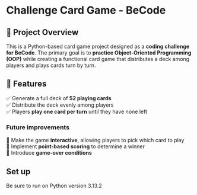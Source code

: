 # Challenge Card Game - BeCode

## 📌 Project Overview

This is a Python-based card game project designed as a **coding challenge for BeCode**. The primary goal is to **practice Object-Oriented Programming (OOP)** while creating a functional card game that distributes a deck among players and plays cards turn by turn.

## 🎯 Features
✅ Generate a full deck of **52 playing cards**  
✅ Distribute the deck evenly among players  
✅ Players **play one card per turn** until they have none left  

### **Future improvements**
🚀 Make the game **interactive**, allowing players to pick which card to play  
🚀 Implement **point-based scoring** to determine a winner  
🚀 Introduce **game-over conditions**  

## Set up
Be sure to run on Python version 3.13.2
